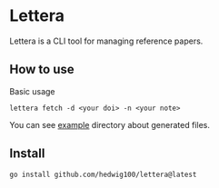 # Lettera

Lettera is a CLI tool for managing reference papers. 

## How to use

Basic usage

```
lettera fetch -d <your doi> -n <your note>
```

You can see [example](example) directory about generated files. 

## Install

```
go install github.com/hedwig100/lettera@latest
```